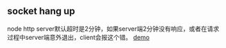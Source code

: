 ## socket hang up
node http server默认超时是2分钟，如果server端2分钟没有响应，或者在请求过程中server端意外退出，client会报这个错。
[demo](/example/socketHangUp)